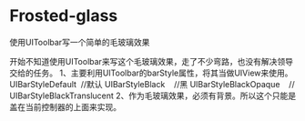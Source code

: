 # Frosted-glass
使用UIToolbar写一个简单的毛玻璃效果

开始不知道使用UIToolbar来写这个毛玻璃效果，走了不少弯路，也没有解决领导交给的任务。 
1、主要利用UIToolbar的barStyle属性，将其当做UIView来使用。
UIBarStyleDefault  //默认
UIBarStyleBlack    //黑
UIBarStyleBlackOpaque    //
UIBarStyleBlackTranslucent
2、作为毛玻璃效果，必须有背景。所以这个只能是盖在当前控制器的上面来实现。
